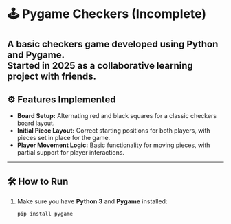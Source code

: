 # 🕹️ **Pygame Checkers** (Incomplete)
A basic checkers game developed using **Python** and **Pygame**.  
Started in **2025** as a collaborative learning project with friends.
---

## ⚙️ **Features Implemented**

- **Board Setup:** Alternating red and black squares for a classic checkers board layout.
- **Initial Piece Layout:** Correct starting positions for both players, with pieces set in place for the game.
- **Player Movement Logic:** Basic functionality for moving pieces, with partial support for player interactions.
---

## 🛠️ **How to Run**

1. Make sure you have **Python 3** and **Pygame** installed:
   ```bash
   pip install pygame
